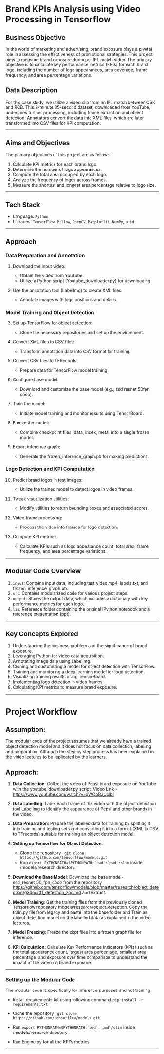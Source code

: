 # Brand KPIs Analysis using Video Processing in Tensorflow

## Business Objective

In the world of marketing and advertising, brand exposure plays a pivotal role in assessing the effectiveness of promotional strategies. This project aims to measure brand exposure during an IPL match video. The primary objective is to calculate key performance metrics (KPIs) for each brand logo, including the number of logo appearances, area coverage, frame frequency, and area percentage variations.

## Data Description

For this case study, we utilize a video clip from an IPL match between CSK and RCB. This 2-minute 35-second dataset, downloaded from YouTube, undergoes further processing, including frame extraction and object detection. Annotators convert the data into XML files, which are later transformed into CSV files for KPI computation.

---

## Aims and Objectives

The primary objectives of this project are as follows:

1. Calculate KPI metrics for each brand logo.
2. Determine the number of logo appearances.
3. Compute the total area occupied by each logo.
4. Analyze the frequency of logos across frames.
5. Measure the shortest and longest area percentage relative to logo size.

---

## Tech Stack

- Language: `Python`
- Libraries: `TensorFlow`, `Pillow`, `OpenCV`, `Matplotlib`, `NumPy`, `uuid`

---

## Approach

### Data Preparation and Annotation

1. Download the input video:
   - Obtain the video from YouTube.
   - Utilize a Python script (Youtube_downloader.py) for downloading.

2. Use the annotation tool (LabelImg) to create XML files:
   - Annotate images with logo positions and details.

### Model Training and Object Detection

3. Set up TensorFlow for object detection:
   - Clone the necessary repositories and set up the environment.

4. Convert XML files to CSV files:
   - Transform annotation data into CSV format for training.

5. Convert CSV files to TFRecords:
   - Prepare data for TensorFlow model training.

6. Configure base model:
   - Download and customize the base model (e.g., ssd resnet 50fpn coco).

7. Train the model:
   - Initiate model training and monitor results using TensorBoard.

8. Freeze the model:
   - Combine checkpoint files (data, index, meta) into a single frozen model.

9. Export inference graph:
   - Generate the frozen_inference_graph.pb for making predictions.

### Logo Detection and KPI Computation

10. Predict brand logos in test images:
    - Utilize the trained model to detect logos in video frames.

11. Tweak visualization utilities:
    - Modify utilities to return bounding boxes and associated scores.

12. Video frame processing:
    - Process the video into frames for logo detection.

13. Compute KPI metrics:
    - Calculate KPIs such as logo appearance count, total area, frame frequency, and area percentage variations.

---

## Modular Code Overview

1. `input`: Contains input data, including test_video.mp4, labels.txt, and frozen_inference_graph.pb.
2. `src`: Contains modularized code for various project steps.
3. `output`: Stores the output data, which includes a dictionary with key performance metrics for each logo.
4. `lib`: Reference folder containing the original iPython notebook and a reference presentation (ppt).

---

## Key Concepts Explored

1. Understanding the business problem and the significance of brand exposure.
2. Leveraging Python for video data acquisition.
3. Annotating image data using LabelImg.
4. Cloning and customizing a model for object detection with TensorFlow.
5. Training and monitoring a deep learning model for logo detection.
6. Visualizing training results using TensorBoard.
7. Implementing logo detection in video frames.
8. Calculating KPI metrics to measure brand exposure.

---

# Project Workflow

## Assumption: 
The modular code of the project assumes that we already have a trained object detection model and it does not focus on data collection, labelling and preparation. Although the step by step process has been explained in the video lectures to be replicated by the learners.

## Approach:

1. **Data Collection**: Collect the video of Pepsi brand exposure on YouTube with the youtube_downloader.py script. Video Link - https://www.youtube.com/watch?v=xWOoBJUqlbI

2. **Data Labelling**: Label each frame of the video with the object detection tool LabelImg to identify the appearance of Pepsi and other brands in the video.

3. **Data Preparation**: Prepare the labelled data for training by splitting it into training and testing sets and converting it into a format (XML to CSV to TFrecords) suitable for training an object detection model.

4. **Setting up Tensorflow for Object Detection**: 
   * Clone the repository 
      ``` git clone https://github.com/tensorflow/models.git```
   * Run ```export PYTHONPATH=$PYTHONPATH:`pwd`:`pwd`/slim``` inside /models/research directory.

5. **Download the Base Model**: Download the base model- ssd_resnet_50_fpn_coco from the repository https://github.com/tensorflow/models/blob/master/research/object_detection/g3doc/tf1_detection_zoo.md and extract.

6. **Model Training**: Get the training files from the previously cloned Tensorflow repository models/research/object_detection. Copy the train.py file from legacy and paste into the base folder and Train an object detection model on the labelled data as explained in the video lectures.

7. **Model Freezing**: Freeze the ckpt files into a frozen graph file for inference.

8. **KPI Calculation:** Calculate Key Performance Indicators (KPIs) such as the total appearance count, largest area percentage, smallest area percentage, and exposure over time comparison to understand the impact of the video on brand exposure.

---

### **Setting up the Modular Code**
The modular code is specifically for inference purposes and not training.

   * Install requirements.txt using following command
   ```pip install -r requirements.txt```

   * Clone the repository 
      ``` git clone https://github.com/tensorflow/models.git```
   * Run ```export PYTHONPATH=$PYTHONPATH:`pwd`:`pwd`/slim``` inside /models/research directory.

   * Run Engine.py for all the KPI's metrics

---
